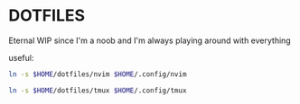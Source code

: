 # DOTFILES

Eternal WIP since I'm a noob and I'm always playing around with everything

useful:

```bash
ln -s $HOME/dotfiles/nvim $HOME/.config/nvim
```

```bash
ln -s $HOME/dotfiles/tmux $HOME/.config/tmux
```
